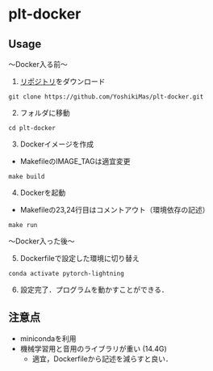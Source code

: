 # plt-docker



## Usage

〜Docker入る前〜

1. [リポジトリ](https://github.com/YoshikiMas/plt-docker.git)をダウンロード

```
git clone https://github.com/YoshikiMas/plt-docker.git
```

2. フォルダに移動

```
cd plt-docker
```

3. Dockerイメージを作成

* MakefileのIMAGE_TAGは適宜変更

```
make build
```

4. Dockerを起動

* Makefileの23,24行目はコメントアウト（環境依存の記述）

```
make run
```



〜Docker入った後〜

5. Dockerfileで設定した環境に切り替え

```
conda activate pytorch-lightning
```

6. 設定完了．プログラムを動かすことができる．



## 注意点

* minicondaを利用
* 機械学習用と音用のライブラリが重い (14.4G)
  * 適宜，Dockerfileから記述を減らすと良い．

